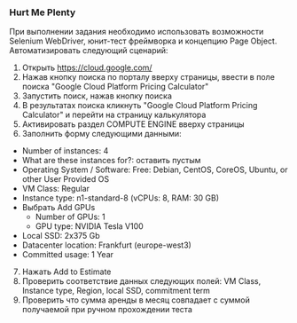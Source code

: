 ### Hurt Me Plenty

При выполнении задания необходимо использовать возможности Selenium WebDriver, юнит-тест фреймворка и концепцию Page Object. 
Автоматизировать следующий сценарий:

1. Открыть https://cloud.google.com/
2. Нажав кнопку поиска по порталу вверху страницы, ввести в поле поиска "Google Cloud Platform Pricing Calculator"
3. Запустить поиск, нажав кнопку поиска
4. В результатах поиска кликнуть "Google Cloud Platform Pricing Calculator" и перейти на страницу калькулятора
5. Активировать раздел COMPUTE ENGINE вверху страницы
6. Заполнить форму следующими данными:
*  Number of instances: 4
* What are these instances for?: оставить пустым
* Operating System / Software: Free: Debian, CentOS, CoreOS, Ubuntu, or other User Provided OS
* VM Class: Regular
* Instance type: n1-standard-8    (vCPUs: 8, RAM: 30 GB)
* Выбрать Add GPUs
    - Number of GPUs: 1
    - GPU type: NVIDIA Tesla V100
* Local SSD: 2x375 Gb
* Datacenter location: Frankfurt (europe-west3)
* Committed usage: 1 Year
7. Нажать Add to Estimate
8. Проверить соответствие данных следующих полей: VM Class, Instance type, Region, local SSD, commitment term
9. Проверить что сумма аренды в месяц совпадает с суммой получаемой при ручном прохождении теста